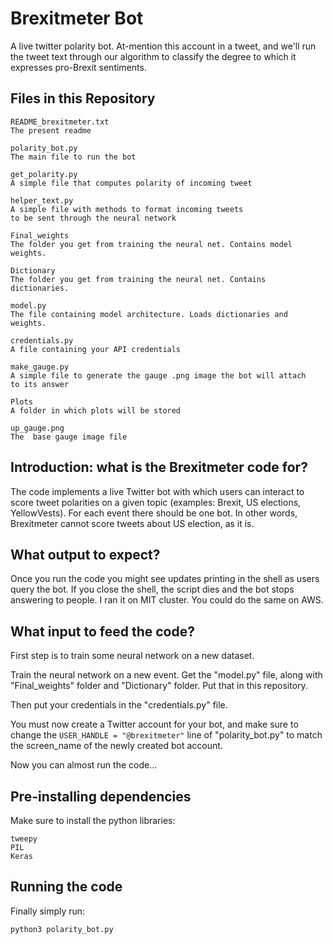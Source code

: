 # Brexitmeter Bot

A live twitter polarity bot. At-mention this account in a tweet, and we'll run the tweet text through our algorithm to classify the degree to which it expresses pro-Brexit sentiments.

## Files in this Repository

	README_brexitmeter.txt
	The present readme

	polarity_bot.py
	The main file to run the bot

	get_polarity.py
	A simple file that computes polarity of incoming tweet

	helper_text.py
	A simple file with methods to format incoming tweets
	to be sent through the neural network

	Final_weights
	The folder you get from training the neural net. Contains model weights.

	Dictionary
	The folder you get from training the neural net. Contains dictionaries.

	model.py
	The file containing model architecture. Loads dictionaries and weights.

	credentials.py
	A file containing your API credentials

	make_gauge.py
	A simple file to generate the gauge .png image the bot will attach
	to its answer

	Plots
	A folder in which plots will be stored

	up_gauge.png
	The  base gauge image file

## Introduction: what is the Brexitmeter code for?

The code implements a live Twitter bot with which users can interact to score tweet polarities on a given topic (examples: Brexit, US elections, YellowVests). For each event there should be one bot. In other words, Brexitmeter cannot score tweets about US election, as it is.

## What output to expect?

Once you run the code you might see updates printing in the shell as users query the bot. If you close the shell, the script dies and the bot stops answering to people. I ran it on MIT cluster. You could do the same on AWS.

## What input to feed the code?

First step is to train some neural network on a new dataset.

Train the neural network on a new event. Get the "model.py" file, along with "Final_weights" folder and "Dictionary" folder. Put that in this repository.

Then put your credentials in the "credentials.py" file.

You must now create a Twitter account for your bot, and make sure to change the `USER_HANDLE = "@brexitmeter"` line of "polarity_bot.py" to match the screen_name of the newly created bot account.

Now you can almost run the code...

## Pre-installing dependencies

Make sure to install the python libraries:

    tweepy
    PIL
    Keras

## Running the code

Finally simply run:

```sh
python3 polarity_bot.py
```
